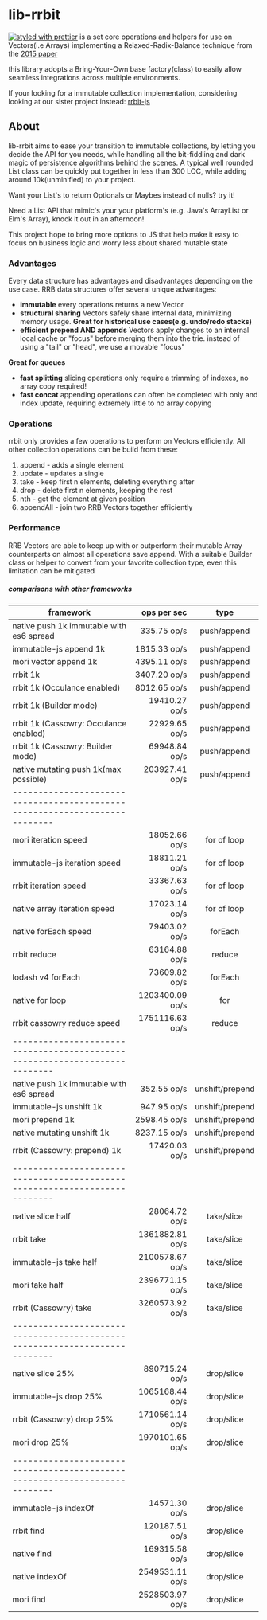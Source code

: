 # lib-rrbit
[![styled with prettier](https://img.shields.io/badge/styled_with-prettier-ff69b4.svg)](https://github.com/prettier/prettier)
is a set core operations and helpers for use on 
Vectors(i.e Arrays) implementing a Relaxed-Radix-Balance technique from the
[2015 paper](https://pdfs.semanticscholar.org/b26a/3dc9050f54a37197ed44711c0e42063e9b96.pdf)


this library adopts a Bring-Your-Own base factory(class) to easily allow 
seamless integrations across multiple environments.

If your looking for a immutable collection implementation, considering looking at our sister
project instead: [rrbit-js](http://github.com/rrbit-org/rrbit-js)


## About
lib-rrbit aims to ease your transition to immutable collections, by letting you decide
the API for you needs, while handling all the bit-fiddling and dark magic of persistence 
algorithms behind the scenes. A typical well rounded List class can be quickly put together
in less than 300 LOC, while adding around 10k(unminified) to your project.

Want your List's to return Optionals or Maybes instead of nulls? try it!

Need a List API that mimic's your your platform's (e.g. Java's ArrayList or Elm's Array), knock it out
in an afternoon!

This project hope to bring more options to JS that help make it easy to focus on 
business logic and worry less about shared mutable state




### Advantages
Every data structure has advantages and disadvantages depending on the use case.
RRB data structures offer several unique advantages:
+ **immutable**
every operations returns a new Vector
+ **structural sharing**
Vectors safely share internal data, minimizing memory usage. __Great for historical
use cases(e.g. undo/redo stacks)__
+ **efficient prepend AND appends**
Vectors apply changes to an internal local cache or "focus" before merging them 
into the trie. instead of using a "tail" or "head", we use a movable "focus"

__Great for queues__
+ **fast splitting**
slicing operations only require a trimming of indexes, no array copy required!
+ **fast concat**
appending operations can often be completed with only and index update,
requiring extremely little to no array copying


### Operations
rrbit only provides a few operations to perform on Vectors efficiently. All other
collection operations can be build from these: 

1. append - adds a single element
2. update - updates a single
3. take - keep first n elements, deleting everything after
4. drop - delete first n elements, keeping the rest
5. nth - get the element at given position
6. appendAll - join two RRB Vectors together efficiently


### Performance
RRB Vectors are able to keep up with or outperform their mutable Array
counterparts on almost all operations save append. With a suitable 
Builder class or helper to convert from your favorite collection type, even 
this limitation can be mitigated


##### comparisons with other frameworks

|framework                                 | ops per sec     |     type    |
|------------------------------------------|----------------:|:-----------:|
|native push 1k immutable with es6 spread  |     335.75 op/s | push/append |
|immutable-js append 1k                    |    1815.33 op/s | push/append |
|mori vector append 1k                     |    4395.11 op/s | push/append |
|rrbit 1k                                  |    3407.20 op/s | push/append |
|rrbit 1k (Occulance enabled)              |    8012.65 op/s | push/append |
|rrbit 1k (Builder mode)                   |   19410.27 op/s | push/append |
|rrbit 1k (Cassowry: Occulance enabled)    |   22929.65 op/s | push/append |
|rrbit 1k (Cassowry: Builder mode)         |   69948.84 op/s | push/append |
|native mutating push 1k(max possible)     |  203927.41 op/s | push/append |
|--------------------------------------------------------------------------|
|mori iteration speed                      |    18052.66 op/s| for of loop |
|immutable-js iteration speed              |    18811.21 op/s| for of loop |
|rrbit iteration speed                     |    33367.63 op/s| for of loop |
|native array iteration speed              |    17023.14 op/s| for of loop |
|native forEach speed                      |    79403.02 op/s|     forEach |
|rrbit reduce                              |    63164.88 op/s|      reduce |
|lodash v4 forEach                         |    73609.82 op/s|     forEach |
|native for loop                           |  1203400.09 op/s|         for |
|rrbit cassowry reduce speed               |  1751116.63 op/s|      reduce |
|--------------------------------------------------------------------------|
|native push 1k immutable with es6 spread  |      352.55 op/s| unshift/prepend |
|immutable-js unshift 1k                   |      947.95 op/s| unshift/prepend |
|mori prepend 1k                           |     2598.45 op/s| unshift/prepend |
|native mutating unshift 1k                |     8237.15 op/s| unshift/prepend |
|rrbit (Cassowry: prepend) 1k              |    17420.03 op/s| unshift/prepend |
|--------------------------------------------------------------------------|
|native slice half                         |    28064.72 op/s | take/slice |
|rrbit take                                |  1361882.81 op/s | take/slice |
|immutable-js take half                    |  2100578.67 op/s | take/slice |
|mori take half                            |  2396771.15 op/s | take/slice |
|rrbit (Cassowry) take                     |  3260573.92 op/s | take/slice |
|--------------------------------------------------------------------------|
|native slice 25%                          |   890715.24 op/s | drop/slice |
|immutable-js drop 25%                     |  1065168.44 op/s | drop/slice |
|rrbit (Cassowry) drop 25%                 |  1710561.14 op/s | drop/slice |
|mori drop    25%                          |  1970101.65 op/s | drop/slice |
|--------------------------------------------------------------------------|
|immutable-js indexOf                      |    14571.30 op/s | drop/slice |
|rrbit find                                |   120187.51 op/s | drop/slice |
|native find                               |   169315.58 op/s | drop/slice |
|native indexOf                            |  2549531.11 op/s | drop/slice |
|mori find                                 |  2528503.97 op/s | drop/slice |
